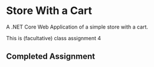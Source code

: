 # Store With a Cart

A .NET Core Web Application of a simple store with a cart.

This is (facultative) class assignment 4

## Completed Assignment
